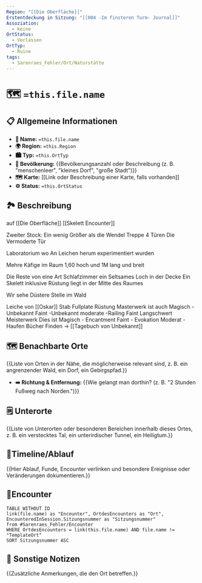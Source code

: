```yaml
---
Region: "[[Die Oberfläche]]"
Erstentdeckung in Sitzung: "[[004 -Im finsteren Turm- Journal]]"
Assoziation:
  - keine
OrtStatus:
  - Verlassen
OrtTyp:
  - Ruine
tags:
  - Sarenraes_Fehler/Ort/Naturstätte
---
```

# 🗺️ `=this.file.name`
## 📋 Allgemeine Informationen 
- **📍 Name:** `=this.file.name`
- **🌍 Region:** `=this.Region`
- **🏙️ Typ:** `=this.OrtTyp`
- **👥 Bevölkerung:** {{Bevölkerungsanzahl oder Beschreibung (z. B. "menschenleer", "kleines Dorf", "große Stadt")}} 
- **🗺️ Karte:** [[Link oder Beschreibung einer Karte, falls vorhanden]] 
- **⚙️ Status:** `=this.OrtStatus`

## 🏞️ Beschreibung 
auf [[Die Oberfläche]]
[[Skelett Encounter]]

Zweiter Stock:
Ein wenig Größer als die Wendel Treppe
4 Türen
Die Vermoderte Tür

Laboratorium wo An Leichen herum experimentiert wurden

Mehre Käfige im Raum 1,60 hoch und 1M lang und breit

Die Reste von eine Art Schlafzimmer 
ein Seltsames Loch in der Decke
Ein Skelett inklusive Rüstung liegt in der Mitte des Raumes

Wir sehe Düstere Stelle im Wald

Leiche von [[Oskar]]
Stab
Fullplate Rüstung Masterwerk ist auch Magisch
	-Unbekannt Faint
	-Unbekannt moderate
	-Railing    Faint 
Langschwert Meisterwerk Dies ist Magisch
	- Encantment Faint
	- Evokation Moderat
	-
Haufen Bücher 
Finden -> [[Tagebuch von Unbekannt]]


## 🗺️ Benachbarte Orte 
{{Liste von Orten in der Nähe, die möglicherweise relevant sind, z. B. ein angrenzender Wald, ein Dorf, ein Gebirgspfad.}} 
- **➡️ Richtung & Entfernung:** {{Wie gelangt man dorthin? (z. B. "2 Stunden Fußweg nach Norden.")}}

## 🗒 Unterorte
{{Liste von Unterorten oder besonderen Bereichen innerhalb dieses Ortes, z. B. ein verstecktes Tal, ein unterirdischer Tunnel, ein Heiligtum.}}

## 📅Timeline/Ablauf
{{Hier Ablauf, Funde, Encounter verlinken und besondere Ereignisse oder Veränderungen dokumentieren.}}


## 🐓Encounter
```dataview
TABLE WITHOUT ID 
link(file.name) as "Encounter", OrtdesEncounters as "Ort", EncounteredInSession.Sitzungsnummer as "Sitzungsnummer"
from #Sarenraes_Fehler/Encounter  
WHERE OrtdesEncounters = link(this.file.name) AND file.name != "TemplateOrt"
SORT Sitzungsnummer ASC
```


## 📜 Sonstige Notizen 
{{Zusätzliche Anmerkungen, die den Ort betreffen.}}
